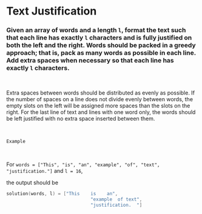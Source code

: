#   Text Justification

### Given an array of words and a length `l`, format the text such that each line has exactly `l` characters and is fully justified on both the left and the right. Words should be packed in a greedy approach; that is, pack as many words as possible in each line. Add extra spaces when necessary so that each line has exactly `l` characters.

<br />

Extra spaces between words should be distributed as evenly as possible. If the number of spaces on a line does not divide evenly between words, the empty slots on the left will be assigned more spaces than the slots on the right. For the last line of text and lines with one word only, the words should be left justified with no extra space inserted between them.

<br />

`Example`

<br />

For
`words = ["This", "is", "an", "example", "of", "text", "justification."]`
and `l = 16`,

the output should be

```go
solution(words, l) = ["This    is    an",
                               "example  of text",
                               "justification.  "]
```

<br />

<br />

```javascript
```

```javascript
```